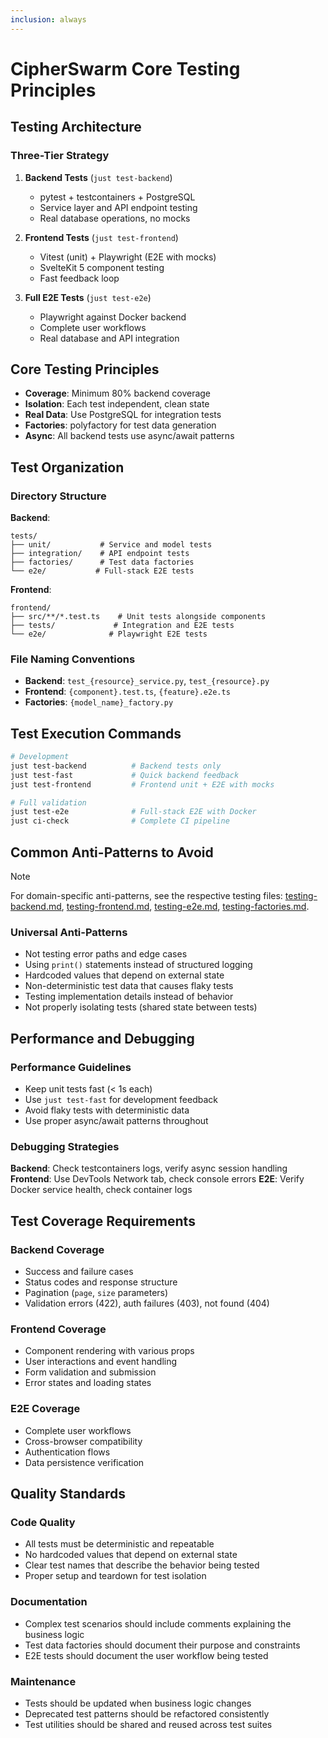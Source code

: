 ```yaml
---
inclusion: always
---
```


# CipherSwarm Core Testing Principles

## Testing Architecture

### Three-Tier Strategy

1. **Backend Tests** (`just test-backend`)

   - pytest + testcontainers + PostgreSQL
   - Service layer and API endpoint testing
   - Real database operations, no mocks

2. **Frontend Tests** (`just test-frontend`)

   - Vitest (unit) + Playwright (E2E with mocks)
   - SvelteKit 5 component testing
   - Fast feedback loop

3. **Full E2E Tests** (`just test-e2e`)

   - Playwright against Docker backend
   - Complete user workflows
   - Real database and API integration

## Core Testing Principles

- **Coverage**: Minimum 80% backend coverage
- **Isolation**: Each test independent, clean state
- **Real Data**: Use PostgreSQL for integration tests
- **Factories**: polyfactory for test data generation
- **Async**: All backend tests use async/await patterns

## Test Organization

### Directory Structure

**Backend**:

```
tests/
├── unit/           # Service and model tests
├── integration/    # API endpoint tests
├── factories/      # Test data factories
└── e2e/           # Full-stack E2E tests
```

**Frontend**:

```
frontend/
├── src/**/*.test.ts    # Unit tests alongside components
├── tests/             # Integration and E2E tests
└── e2e/              # Playwright E2E tests
```

### File Naming Conventions

- **Backend**: `test_{resource}_service.py`, `test_{resource}.py`
- **Frontend**: `{component}.test.ts`, `{feature}.e2e.ts`
- **Factories**: `{model_name}_factory.py`

## Test Execution Commands

```bash
# Development
just test-backend          # Backend tests only
just test-fast             # Quick backend feedback
just test-frontend         # Frontend unit + E2E with mocks

# Full validation
just test-e2e              # Full-stack E2E with Docker
just ci-check              # Complete CI pipeline
```

## Common Anti-Patterns to Avoid

> [!NOTE]
> For domain-specific anti-patterns, see the respective testing files: [testing-backend.md](testing-backend.md), [testing-frontend.md](testing-frontend.md), [testing-e2e.md](testing-e2e.md), [testing-factories.md](testing-factories.md).

### Universal Anti-Patterns

- Not testing error paths and edge cases
- Using `print()` statements instead of structured logging
- Hardcoded values that depend on external state
- Non-deterministic test data that causes flaky tests
- Testing implementation details instead of behavior
- Not properly isolating tests (shared state between tests)

## Performance and Debugging

### Performance Guidelines

- Keep unit tests fast (< 1s each)
- Use `just test-fast` for development feedback
- Avoid flaky tests with deterministic data
- Use proper async/await patterns throughout

### Debugging Strategies

**Backend**: Check testcontainers logs, verify async session handling
**Frontend**: Use DevTools Network tab, check console errors
**E2E**: Verify Docker service health, check container logs

## Test Coverage Requirements

### Backend Coverage

- Success and failure cases
- Status codes and response structure
- Pagination (`page`, `size` parameters)
- Validation errors (422), auth failures (403), not found (404)

### Frontend Coverage

- Component rendering with various props
- User interactions and event handling
- Form validation and submission
- Error states and loading states

### E2E Coverage

- Complete user workflows
- Cross-browser compatibility
- Authentication flows
- Data persistence verification

## Quality Standards

### Code Quality

- All tests must be deterministic and repeatable
- No hardcoded values that depend on external state
- Clear test names that describe the behavior being tested
- Proper setup and teardown for test isolation

### Documentation

- Complex test scenarios should include comments explaining the business logic
- Test data factories should document their purpose and constraints
- E2E tests should document the user workflow being tested

### Maintenance

- Tests should be updated when business logic changes
- Deprecated test patterns should be refactored consistently
- Test utilities should be shared and reused across test suites
